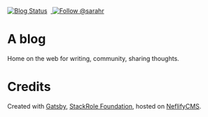 [![Blog Status](https://api.netlify.com/api/v1/badges/75573466-4a4a-4c93-b526-aedbec88049c/deploy-status)](https://app.netlify.com/sites/catholicmama/deploys) &nbsp;<a href="https://twitter.com/intent/follow?screen_name=sarahr">
  <img src="https://img.shields.io/twitter/follow/sarahr.svg?label=Follow%20@sarahr" alt="Follow @sarahr" />
</a>

# A blog

Home on the web for writing, community, sharing thoughts.

# Credits

Created with [Gatsby](gatsby), [StackRole Foundation](stackrole), hosted on [NeflifyCMS](netflifyCMS). 

[gatsby]: https://gatsbyjs.org
[netlifyCMS]: https://www.netlifycms.org
[stackrole]: https://github.com/stackrole/gatsby-starter-foundation
